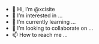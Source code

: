 - 👋 Hi, I’m @xcisite
- 👀 I’m interested in ...
- 🌱 I’m currently learning ...
- 💞️ I’m looking to collaborate on ...
- 📫 How to reach me ...

<!---
xcisite/xcisite is a ✨ special ✨ repository because its `README.md` (this file) appears on your GitHub profile.
You can click the Preview link to take a look at your changes.
--->
